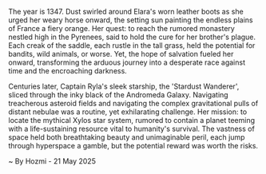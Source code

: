 
The year is 1347.  Dust swirled around Elara's worn leather boots as she urged her weary horse onward, the setting sun painting the endless plains of France a fiery orange.  Her quest: to reach the rumored monastery nestled high in the Pyrenees, said to hold the cure for her brother's plague.  Each creak of the saddle, each rustle in the tall grass, held the potential for bandits, wild animals, or worse.  Yet, the hope of salvation fueled her onward, transforming the arduous journey into a desperate race against time and the encroaching darkness.

Centuries later, Captain Ryla's sleek starship, the 'Stardust Wanderer', sliced through the inky black of the Andromeda Galaxy.  Navigating treacherous asteroid fields and navigating the complex gravitational pulls of distant nebulae was a routine, yet exhilarating challenge. Her mission: to locate the mythical Xylos star system, rumored to contain a planet teeming with a life-sustaining resource vital to humanity's survival.  The vastness of space held both breathtaking beauty and unimaginable peril, each jump through hyperspace a gamble, but the potential reward was worth the risks.

~ By Hozmi - 21 May 2025
